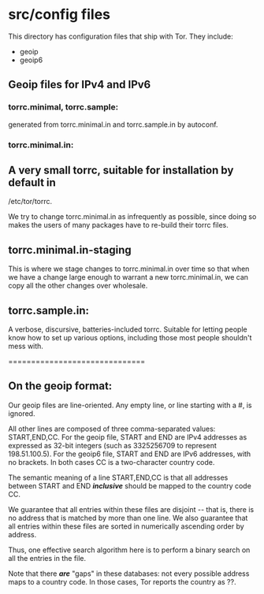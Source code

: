 # src/config files

This directory has configuration files that ship with Tor.  They include:

 - geoip
 - geoip6

## Geoip files for IPv4 and IPv6

### torrc.minimal, torrc.sample:

generated from torrc.minimal.in and torrc.sample.in by autoconf.

### torrc.minimal.in:

## A very small torrc, suitable for installation by default in
/etc/tor/torrc.

We try to change torrc.minimal.in as infrequently as possible,
since doing so makes the users of many packages have to re-build
their torrc files.


## torrc.minimal.in-staging

This is where we stage changes to torrc.minimal.in over time so
that when we have a change large enough to warrant a new
torrc.minimal.in, we can copy all the other changes over
wholesale.

## torrc.sample.in:

A verbose, discursive, batteries-included torrc.  Suitable for
letting people know how to set up various options, including those
most people shouldn't mess with.


==============================

## On the geoip format:

Our geoip files are line-oriented. Any empty line, or line starting
with a #, is ignored.

All other lines are composed of three comma-separated values:
START,END,CC. For the geoip file, START and END are IPv4 addresses
as expressed as 32-bit integers (such as 3325256709 to represent
198.51.100.5). For the geoip6 file, START and END are IPv6
addresses, with no brackets. In both cases CC is a two-character
country code.

The semantic meaning of a line START,END,CC is that all addresses
between START and END **_inclusive_** should be mapped to the country code
CC.

We guarantee that all entries within these files are disjoint --
that is, there is no address that is matched by more than one
line. We also guarantee that all entries within these files are
sorted in numerically ascending order by address.

Thus, one effective search algorithm here is to perform a binary
search on all the entries in the file.

Note that there **_are_** "gaps" in these databases: not every possible
address maps to a country code. In those cases, Tor reports the
country as ??.

